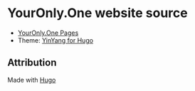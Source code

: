 # YourOnly.One website source

- [YourOnly.One Pages](https://im.youronly.one/p/)
- Theme: [YinYang for Hugo](https://github.com/joway/hugo-theme-yinyang)

## Attribution

Made with [Hugo](https://gohugo.io)
